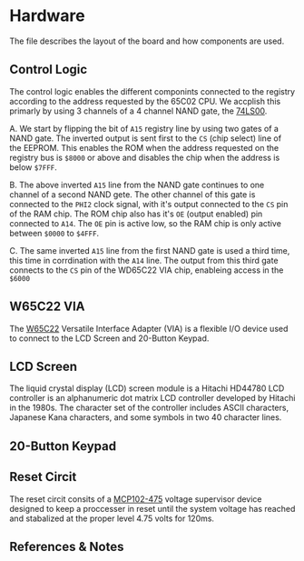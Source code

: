 # Hardware

The file describes the layout of the board and how components are used.

## Control Logic

The control logic enables the different componints connected to the registry according to the address requested by the 65C02 CPU. We accplish this primarly by using 3 channels of a 4 channel NAND gate, the [74LS00](https://www.ti.com/lit/gpn/sn74ls00).

A. We start by flipping the bit of `A15` registry line by using two gates of a NAND gate. The inverted output is sent first to the `CS` (chip select) line of the EEPROM. This enables the ROM when the address requested on the registry bus is `$8000` or above and disables the chip when the address is below `$7FFF`.

B. The above inverted `A15` line from the NAND gate continues to one channel of a second NAND gete.  The other channel of this gate is connected to the `PHI2` clock signal, with it's output connected to the `CS` pin of the RAM chip.  The ROM chip also has it's `OE` (output enabled) pin connected to `A14`.  The `OE` pin is active low, so the RAM chip is only active between `$0000` to `$4FFF`.

C. The same inverted `A15` line from the first NAND gate is used a third time, this time in corrdination with the `A14` line.  The output from this third gate connects to the `CS` pin of the WD65C22 VIA chip, enableing access in the `$6000`

## W65C22 VIA

The [W65C22](https://www.westerndesigncenter.com/wdc/documentation/w65c22.pdf) Versatile Interface Adapter (VIA) is a flexible I/O device used to connect to the LCD Screen and 20-Button Keypad.

## LCD Screen

The liquid crystal display (LCD) screen module is a Hitachi HD44780 LCD controller is an alphanumeric dot matrix LCD controller developed by Hitachi in the 1980s. The character set of the controller includes ASCII characters, Japanese Kana characters, and some symbols in two 40 character lines.

## 20-Button Keypad

## Reset Circit

The reset circit consits of a [MCP102-475](https://www.microchip.com/en-us/product/mcp102) voltage supervisor device designed to keep a proccesser in reset until the system voltage has reached and stabalized at the proper level 4.75 volts for 120ms.

## References & Notes
